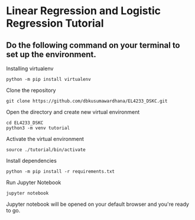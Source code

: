 # Linear Regression and Logistic Regression Tutorial

## Do the following command on your terminal to set up the environment.

Installing virtualenv
```
python -m pip install virtualenv
```
Clone the repository
```
git clone https://github.com/dbkusumawardhana/EL4233_DSKC.git
```
Open the directory and create new virtual environment
```
cd EL4233_DSKC
python3 -m venv tutorial
```
Activate the virtual environment
```
source ./tutorial/bin/activate
```
Install dependencies
```
python -m pip install -r requirements.txt
```
Run Jupyter Notebook
```
jupyter notebook
```
Jupyter notebook will be opened on your default browser and you're ready to go.
